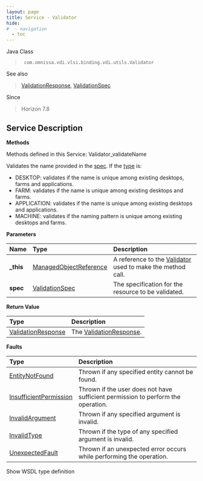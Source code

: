 ```yaml
---
layout: page
title: Service - Validator
hide:
#  - navigation
  - toc
---
```








Java Class
> ` com.omnissa.vdi.vlsi.binding.vdi.utils.Validator`

See also
> [ValidationResponse](vdi.utils.Validator.ValidationResponse.md), [ValidationSpec](vdi.utils.Validator.ValidationSpec.md)

Since
> Horizon 7.8





## Service Description

**Methods**

Methods defined in this Service:
Validator_validateName




Validates the name provided in the [spec](vdi.utils.Validator.ValidationSpec.md). If the [type](vdi.utils.Validator.ValidationSpec.md#type) is:
* DESKTOP: validates if the name is unique among existing desktops, farms and applications.
* FARM: validates if the name is unique among existing desktops and farms.
* APPLICATION: validates if the name is unique among existing desktops and applications.
* MACHINE: validates if the naming pattern is unique among existing desktops and farms.

**Parameters**

 Name | Type | Description
:---|:---|:---
**_this**| [ManagedObjectReference](vmodl.ManagedObjectReference.md)|  A reference to the [Validator](vdi.utils.Validator.md) used to make the method call.
**spec**| [ValidationSpec](vdi.utils.Validator.ValidationSpec.md)|  The specification for the resource to be validated.




**Return Value**

Type | Description
:---|:---
[ValidationResponse](vdi.utils.Validator.ValidationResponse.md)| The [ValidationResponse](vdi.utils.Validator.ValidationResponse.md).



**Faults**

Type | Description
:---|:---
[EntityNotFound](vdi.fault.EntityNotFound.md)| Thrown if any specified entity cannot be found.
[InsufficientPermission](vdi.fault.InsufficientPermission.md)| Thrown if the user does not have sufficient permission to perform the operation.
[InvalidArgument](vdi.fault.InvalidArgument.md)| Thrown if any specified argument is invalid.
[InvalidType](vdi.fault.InvalidType.md)| Thrown if the type of any specified argument is invalid.
[UnexpectedFault](vdi.fault.UnexpectedFault.md)| Thrown if an unexpected error occurs while performing the operation.

Show WSDL type definition












 
